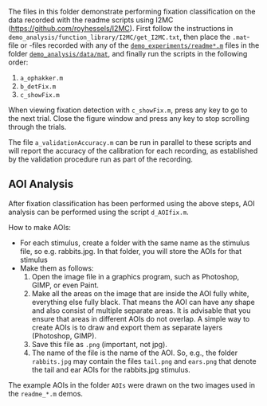 The files in this folder demonstrate performing fixation classification on the data recorded with the readme scripts using I2MC (https://github.com/royhessels/I2MC). First follow the instructions in `demo_analysis/function_library/I2MC/get_I2MC.txt`, then place the `.mat`-file or -files recorded with any of the [`demo_experiments/readme*.m`](../demo_experiments) files in the folder [`demo_analysis/data/mat`](data/mat), and finally run the scripts in the following order:

1. `a_ophakker.m`
2. `b_detFix.m`
3. `c_showFix.m`

When viewing fixation detection with `c_showFix.m`, press any key to go to the next trial. Close the figure window and press any key to stop scrolling through the trials.

The file `a_validationAccuracy.m` can be run in parallel to these scripts and will report the accuracy of the calibration for each recording, as established by the validation procedure run as part of the recording.

## AOI Analysis
After fixation classification has been performed using the above steps, AOI analysis can be performed using the script `d_AOIfix.m`.

How to make AOIs:
- For each stimulus, create a folder with the same name as the stimulus file, so e.g. rabbits.jpg. In that folder, you will store the AOIs for that stimulus
- Make them as follows:
   1. Open the image file in a graphics program, such as Photoshop, GIMP, or even Paint.
   2. Make all the areas on the image that are inside the AOI fully white, everything else fully black. That means the AOI can have any shape and also consist of multiple separate areas. It is advisable that you ensure that areas in different AOIs do not overlap. A simple way to create AOIs is to draw and export them as separate layers (Photoshop, GIMP).
   3. Save this file as `.png` (important, not jpg).
   4. The name of the file is the name of the AOI. So, e.g., the folder `rabbits.jpg` may contain the files `tail.png` and `ears.png` that denote the tail and ear AOIs for the rabbits.jpg stimulus.

The example AOIs in the folder `AOIs` were drawn on the two images used in the `readme_*.m` demos.
